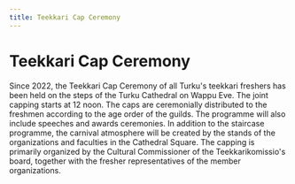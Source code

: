 ```yaml
---
title: Teekkari Cap Ceremony
---
```

# Teekkari Cap Ceremony



Since 2022, the Teekkari Cap Ceremony of all Turku's teekkari freshers has been held on the steps of the Turku Cathedral on Wappu Eve. The joint capping starts at 12 noon. The caps are ceremonially distributed to the freshmen according to the age order of the guilds. The programme will also include speeches and awards ceremonies. In addition to the staircase programme, the carnival atmosphere will be created by the stands of the organizations and faculties in the Cathedral Square. The capping is primarily organized by the Cultural Commissioner of the Teekkarikomissio's board, together with the fresher representatives of the member organizations.
